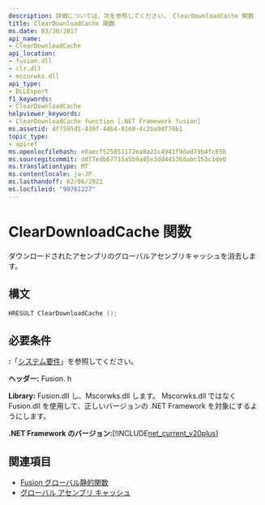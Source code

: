 ```yaml
---
description: 詳細については、次を参照してください。 ClearDownloadCache 関数
title: ClearDownloadCache 関数
ms.date: 03/30/2017
api_name:
- ClearDownloadCache
api_location:
- fusion.dll
- clr.dll
- mscorwks.dll
api_type:
- DLLExport
f1_keywords:
- ClearDownloadCache
helpviewer_keywords:
- ClearDownloadCache function [.NET Framework fusion]
ms.assetid: df7595d1-430f-44b4-8160-4c2ba9df70b1
topic_type:
- apiref
ms.openlocfilehash: e0aecf525051172ea8a21c4941f9dad79b4fc85b
ms.sourcegitcommit: ddf7edb67715a5b9a45e3dd44536dabc153c1de0
ms.translationtype: MT
ms.contentlocale: ja-JP
ms.lasthandoff: 02/06/2021
ms.locfileid: "99761227"
---
```

# <a name="cleardownloadcache-function"></a>ClearDownloadCache 関数

ダウンロードされたアセンブリのグローバルアセンブリキャッシュを消去します。  
  
## <a name="syntax"></a>構文  
  
```cpp  
HRESULT ClearDownloadCache ();  
```  
  
## <a name="requirements"></a>必要条件  

 **:**「[システム要件](../../get-started/system-requirements.md)」を参照してください。  
  
 **ヘッダー:** Fusion. h  
  
 **Library:** Fusion.dll し、Mscorwks.dll します。 Mscorwks.dll ではなく Fusion.dll を使用して、正しいバージョンの .NET Framework を対象にするようにします。  
  
 **.NET Framework のバージョン:**[!INCLUDE[net_current_v20plus](../../../../includes/net-current-v20plus-md.md)]  
  
## <a name="see-also"></a>関連項目

- [Fusion グローバル静的関数](fusion-global-static-functions.md)
- [グローバル アセンブリ キャッシュ](../../app-domains/gac.md)
